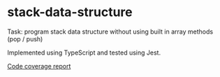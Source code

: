 # stack-data-structure

Task: program stack data structure without using built in array methods (pop / push)

Implemented using TypeScript and tested using Jest.

[Code coverage report](https://dawidwraga.github.io/stack-data-structure/coverage/lcov-report/)
